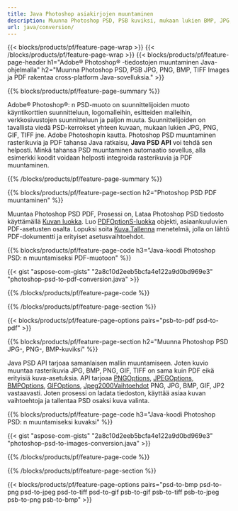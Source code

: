 ```yaml
---
title: Java Photoshop asiakirjojen muuntaminen
description: Muunna Photoshop PSD, PSB kuviksi, mukaan lukien BMP, JPG, PNG, TIFF ja PDF Java-kirjaston kautta.
url: java/conversion/
---
```


{{< blocks/products/pf/feature-page-wrap >}}
{{< /blocks/products/pf/feature-page-wrap >}}
{{< blocks/products/pf/feature-page-header h1="Adobe® Photoshop® -tiedostojen muuntaminen Java-ohjelmalla" h2="Muunna Photoshop PSD, PSB JPG, PNG, BMP, TIFF Images ja PDF rakentaa cross-platform Java-sovelluksia." >}}

{{% blocks/products/pf/feature-page-summary %}}

Adobe® Photoshop®: n PSD-muoto on suunnittelijoiden muoto käyntikorttien suunnitteluun, logomalleihin, esitteiden malleihin, verkkosivustojen suunnitteluun ja paljon muuta. Suunnittelijoiden on tavallista viedä PSD-kerrokset yhteen kuvaan, mukaan lukien JPG, PNG, GIF, TIFF jne. Adobe Photoshopin kautta. Photoshop PSD muuntaminen rasterikuvia ja PDF tahansa Java ratkaisu, **Java PSD API** voi tehdä sen helposti. Minkä tahansa PSD muuntaminen automaatio sovellus, alla esimerkki koodit voidaan helposti integroida rasterikuvia ja PDF muuntaminen.

{{% /blocks/products/pf/feature-page-summary %}}

{{% blocks/products/pf/feature-page-section h2="Photoshop PSD PDF muuntaminen" %}}

Muuntaa Photoshop PSD PDF, Prosessi on, Lataa Photoshop PSD tiedosto käyttämällä [Kuvan luokka](https://apireference.aspose.com/psd/java/com.aspose.psd/Image). Luo [PDFOptionS-luokka](https://apireference.aspose.com/psd/java/com.aspose.psd.imageoptions/PdfOptions) objekti, asiaankuuluvien PDF-asetusten osalta. Lopuksi soita [Kuva.Tallenna](https://apireference.aspose.com/psd/java/com.aspose.psd/Image#save-java.lang.String-com.aspose.psd.ImageOptionsBase-) menetelmä, jolla on lähtö PDF-dokumentti ja erityiset asetusvaihtoehdot.

{{% blocks/products/pf/feature-page-code h3="Java-koodi Photoshop PSD: n muuntamiseksi PDF-muotoon" %}}

{{< gist "aspose-com-gists" "2a8c10d2eeb5bcfa4e122a9d0bd969e3" "photoshop-psd-to-pdf-conversion.java" >}}

{{% /blocks/products/pf/feature-page-code %}}

{{% /blocks/products/pf/feature-page-section %}}

{{< blocks/products/pf/feature-page-options pairs="psb-to-pdf psd-to-pdf" >}}

{{% blocks/products/pf/feature-page-section h2="Muunna Photoshop PSD JPG-, PNG-, BMP-kuviksi" %}}

Java PSD API tarjoaa samanlaisen mallin muuntamiseen. Joten kuvio muuntaa rasterikuvia JPG, BMP, PNG, GIF, TIFF on sama kuin PDF eikä erityisiä kuva-asetuksia. API tarjoaa [PNGOptions](https://apireference.aspose.com/psd/java/com.aspose.psd.imageoptions/PngOptions), [JPEGOptions](https://apireference.aspose.com/psd/java/com.aspose.psd.imageoptions/JpegOptions), [BMPOptions](https://apireference.aspose.com/psd/java/com.aspose.psd.imageoptions/BmpOptions), [GIFOptions](https://apireference.aspose.com/psd/java/com.aspose.psd.imageoptions/GifOptions), [Jpeg2000Vaihtoehdot](https://apireference.aspose.com/psd/java/com.aspose.psd.imageoptions/Jpeg2000Options) PNG, JPG, BMP, GIF, JP2 vastaavasti. Joten prosessi on ladata tiedoston, käyttää asiaa kuvan vaihtoehtoja ja tallentaa PSD osaksi kuva valinta.

{{% blocks/products/pf/feature-page-code h3="Java-koodi Photoshop PSD: n muuntamiseksi kuvaksi" %}}

{{< gist "aspose-com-gists" "2a8c10d2eeb5bcfa4e122a9d0bd969e3" "photoshop-psd-to-images-conversion.java" >}}

{{% /blocks/products/pf/feature-page-code %}}

{{% /blocks/products/pf/feature-page-section %}}

{{< blocks/products/pf/feature-page-options pairs="psd-to-bmp psd-to-png psd-to-jpeg psd-to-tiff psd-to-gif psb-to-gif psb-to-tiff psb-to-jpeg psb-to-png psb-to-bmp" >}}

